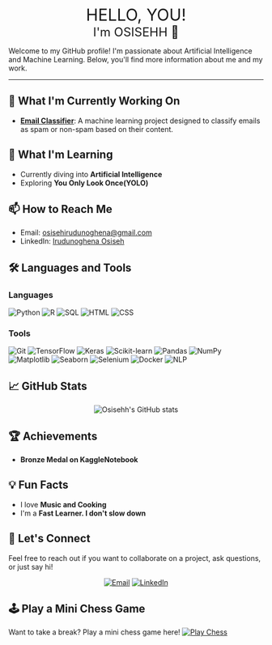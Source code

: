 <!-- Start of the animated section -->
<div align="center">
  <div id="greeting" style="font-size: 2rem;" class="fadeIn">HELLO, YOU!</div>
  <div id="name" style="font-size: 1.5rem;" class="slideIn">I'm OSISEHH 👋</div>
</div>
<!-- End of the animated section -->

Welcome to my GitHub profile! I'm passionate about Artificial Intelligence and Machine Learning. Below, you'll find more information about me and my work.

---

## 🔭 What I'm Currently Working On
- **[Email Classifier](https://github.com/Osisehh/Email-Classifier)**: A machine learning project designed to classify emails as spam or non-spam based on their content.

## 🌱 What I'm Learning
- Currently diving into **Artificial Intelligence**
- Exploring **You Only Look Once(YOLO)**

## 📫 How to Reach Me
- Email: [osisehirudunoghena@gmail.com](mailto:osisehirudunoghena@gmail.com)
- LinkedIn: [Irudunoghena Osiseh](https://www.linkedin.com/in/osiseh-irudunoghena)

## 🛠️ Languages and Tools

### Languages
![Python](https://img.shields.io/badge/Python-3776AB?style=for-the-badge&logo=python&logoColor=white)
![R](https://img.shields.io/badge/R-276DC3?style=for-the-badge&logo=r&logoColor=white)
![SQL](https://img.shields.io/badge/SQL-4479A1?style=for-the-badge&logo=postgresql&logoColor=white)
![HTML](https://img.shields.io/badge/HTML-E34F26?style=for-the-badge&logo=html5&logoColor=white)
![CSS](https://img.shields.io/badge/CSS-1572B6?style=for-the-badge&logo=css3&logoColor=white)

### Tools
![Git](https://img.shields.io/badge/Git-F05032?style=for-the-badge&logo=git&logoColor=white)
![TensorFlow](https://img.shields.io/badge/TensorFlow-FF6F00?style=for-the-badge&logo=tensorflow&logoColor=white)
![Keras](https://img.shields.io/badge/Keras-D00000?style=for-the-badge&logo=keras&logoColor=white)
![Scikit-learn](https://img.shields.io/badge/Scikit--learn-F7931E?style=for-the-badge&logo=scikit-learn&logoColor=white)
![Pandas](https://img.shields.io/badge/Pandas-150458?style=for-the-badge&logo=pandas&logoColor=white)
![NumPy](https://img.shields.io/badge/NumPy-013243?style=for-the-badge&logo=numpy&logoColor=white)
![Matplotlib](https://img.shields.io/badge/Matplotlib-008080?style=for-the-badge&logo=matplotlib&logoColor=white)
![Seaborn](https://img.shields.io/badge/Seaborn-268BD2?style=for-the-badge&logo=seaborn&logoColor=white)
![Selenium](https://img.shields.io/badge/Selenium-43B02A?style=for-the-badge&logo=selenium&logoColor=white)
![Docker](https://img.shields.io/badge/Docker-2496ED?style=for-the-badge&logo=docker&logoColor=white)
![NLP](https://img.shields.io/badge/NLP-FF2D20?style=for-the-badge&logo=nlp&logoColor=white)

## 📈 GitHub Stats
<p align="center">
  <img src="https://github-readme-stats.vercel.app/api?username=Osisehh&show_icons=true&theme=radical" alt="Osisehh's GitHub stats"/>
</p>

## 🏆 Achievements
- **Bronze Medal on KaggleNotebook**

## 💡 Fun Facts
- I love **Music and Cooking**
- I'm a **Fast Learner. I don't slow down**

## 🤝 Let's Connect
Feel free to reach out if you want to collaborate on a project, ask questions, or just say hi!

<p align="center">
  <a href="mailto:osisehirudunoghena@gmail.com"><img src="https://img.shields.io/badge/Email-D14836?style=for-the-badge&logo=gmail&logoColor=white" alt="Email"></a>
  <a href="https://www.linkedin.com/in/osiseh-irudunoghena"><img src="https://img.shields.io/badge/LinkedIn-0A66C2?style=for-the-badge&logo=linkedin&logoColor=white" alt="LinkedIn"></a>
</p>

## 🕹️ Play a Mini Chess Game
Want to take a break? Play a mini chess game here!
[![Play Chess](https://img.shields.io/badge/Play%20Chess-000000?style=for-the-badge&logo=chess&logoColor=white)](https://lichess.org/)
